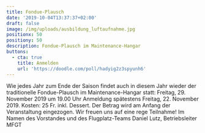 ```yaml
---
title: Fondue-Plausch
date: '2019-10-04T13:37:37+02:00'
draft: false
image: /img/uploads/ausbildung_luftaufnahme.jpg
positionx: 50
positiony: 50
description: Fondue-Plausch im Maintenance-Hangar
buttons:
  - cta: true
    title: Anmelden
    url: 'https://doodle.com/poll/hadyig2z3spyunh6'
---
```

Wie jedes Jahr zum Ende der Saison findet auch in diesem Jahr wieder der traditionelle
Fondue-Plausch im Maintenance-Hangar statt:
Freitag, 29. November 2019 um 19.00 Uhr
Anmeldung spätestens
Freitag, 22. November 2019.
Kosten: 25 Fr. inkl. Dessert. Der Betrag wird am Anfang der Veranstaltung eingezogen.
Wir freuen uns auf eine rege Teilnahme!
Im Namen des Vorstandes und des Flugplatz-Teams
Daniel Lutz, Betriebsleiter MFGT
